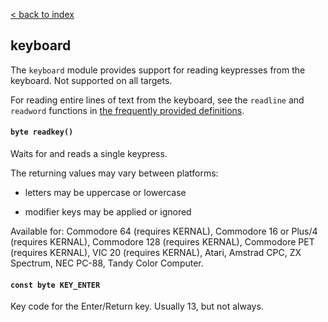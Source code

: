 [< back to index](../doc_index.md)

## keyboard

The `keyboard` module provides support for reading keypresses from the keyboard.
Not supported on all targets.

For reading entire lines of text from the keyboard, see the `readline` and `readword` functions 
in [the frequently provided definitions](./frequent.md).

#### `byte readkey()`

Waits for and reads a single keypress.

The returning values may vary between platforms:

* letters may be uppercase or lowercase

* modifier keys may be applied or ignored

Available for:
Commodore 64 (requires KERNAL),
Commodore 16 or Plus/4 (requires KERNAL),
Commodore 128 (requires KERNAL),
Commodore PET (requires KERNAL),
VIC 20 (requires KERNAL),
Atari,
Amstrad CPC,
ZX Spectrum,
NEC PC-88,
Tandy Color Computer.

#### `const byte KEY_ENTER`

Key code for the Enter/Return key. Usually 13, but not always.
